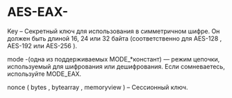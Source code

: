 # AES-EAX-
Key – Секретный ключ для использования в симметричном шифре. Он должен быть длиной 16, 24 или 32 байта (соответственно для AES-128 , AES-192 или AES-256 ).

mode -(одна из поддерживаемых MODE_*констант) — режим цепочки, используемый для шифрования или дешифрования. Если сомневаетесь, используйте MODE_EAX.

nonce ( bytes , bytearray , memoryview ) – Сессионный ключ.

